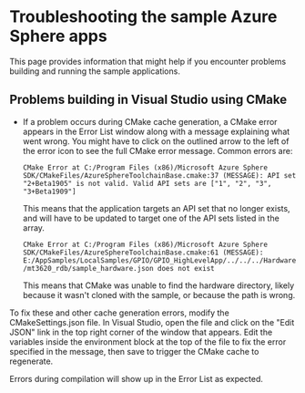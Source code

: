 # Troubleshooting the sample Azure Sphere apps

This page provides information that might help if you encounter problems building and running the sample applications.

## Problems building in Visual Studio using CMake

- If a problem occurs during CMake cache generation, a CMake error appears in the Error List window along with a message explaining what went wrong. You might have to click on the outlined arrow to the left of the error icon to see the full CMake error message. Common errors are:

   `CMake Error at C:/Program Files (x86)/Microsoft Azure Sphere SDK/CMakeFiles/AzureSphereToolchainBase.cmake:37 (MESSAGE): API set "2+Beta1905" is not valid. Valid API sets are ["1", "2", "3", "3+Beta1909"]`

   This means that the application targets an API set that no longer exists, and will have to be updated to target one of the API sets listed in the array.

   `CMake Error at C:/Program Files (x86)/Microsoft Azure Sphere SDK/CMakeFiles/AzureSphereToolchainBase.cmake:61 (MESSAGE): E:/AppSamples/LocalSamples/GPIO/GPIO_HighLevelApp/../../../Hardware/mt3620_rdb/sample_hardware.json does not exist`

   This means that CMake was unable to find the hardware directory, likely because it wasn't cloned with the sample, or because the path is wrong.

To fix these and other cache generation errors, modify the CMakeSettings.json file. In Visual Studio, open the file and click on the "Edit JSON" link in the top right corner of the window that appears. Edit the variables inside the environment block at the top of the file to fix the error specified in the message, then save to trigger the CMake cache to regenerate.

Errors during compilation will show up in the Error List as expected.
